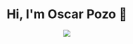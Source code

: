 <div align="center">
<h1 align="center">Hi, I'm Oscar Pozo 👋</h1>
  <img src="https://i.postimg.cc/t4q7mnX9/Dise-o-sin-t-tulo-2-1-1-1.png">
</div>


<!--
**OspofeDeveloper/OspofeDeveloper** is a ✨ _special_ ✨ repository because its `README.md` (this file) appears on your GitHub profile.



Here are some ideas to get you started:

- 🔭 I’m currently working on ...
- 🌱 I’m currently learning ...
- 👯 I’m looking to collaborate on ...
- 🤔 I’m looking for help with ...
- 💬 Ask me about ...
- 📫 How to reach me: ...
- 😄 Pronouns: ...
- ⚡ Fun fact: ...
-->
